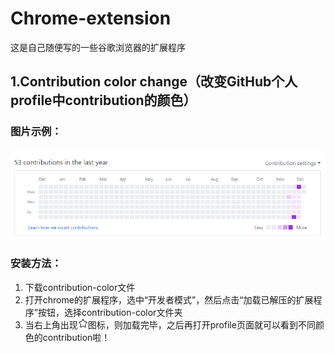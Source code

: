 # Chrome-extension
这是自己随便写的一些谷歌浏览器的扩展程序
## 1.Contribution color change（改变GitHub个人profile中contribution的颜色）
### 图片示例：
![image](https://github.com/tuxinghuan/Chrome-extension/blob/master/examplePic/star-color-example.png)
### 安装方法：
1. 下载contribution-color文件
2. 打开chrome的扩展程序，选中“开发者模式”，然后点击“加载已解压的扩展程序”按钮，选择contribution-color文件夹
3. 当右上角出现![image](https://github.com/tuxinghuan/Chrome-extension/blob/master/star-color/images/icon16.png)图标，则加载完毕，之后再打开profile页面就可以看到不同颜色的contribution啦！
